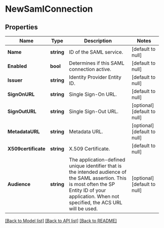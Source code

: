 # NewSamlConnection

## Properties
Name | Type | Description | Notes
------------ | ------------- | ------------- | -------------
**Name** | **string** | ID of the SAML service. | [default to null]
**Enabled** | **bool** | Determines if this SAML connection active. | [default to null]
**Issuer** | **string** | Identity Provider Entity ID. | [default to null]
**SignOnURL** | **string** | Single Sign-On URL. | [default to null]
**SignOutURL** | **string** | Single Sign-Out URL. | [optional] [default to null]
**MetadataURL** | **string** | Metadata URL. | [optional] [default to null]
**X509certificate** | **string** | X.509 Certificate. | [default to null]
**Audience** | **string** | The application-defined unique identifier that is the intended audience of the SAML assertion.  This is most often the SP Entity ID of your application. When not specified, the ACS URL will be used.  | [optional] [default to null]

[[Back to Model list]](../README.md#documentation-for-models) [[Back to API list]](../README.md#documentation-for-api-endpoints) [[Back to README]](../README.md)


